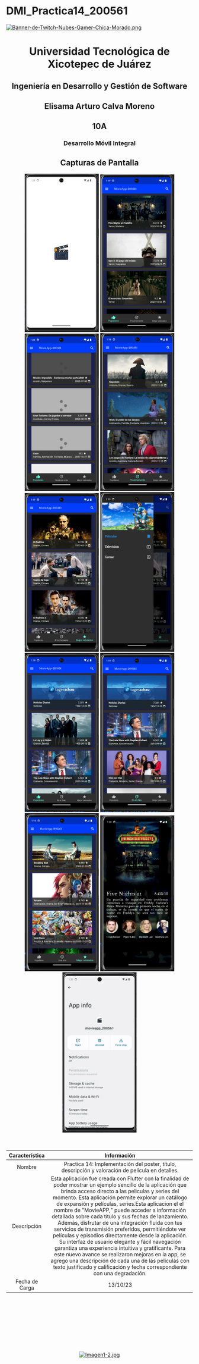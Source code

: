 # DMI_Practica14_200561

[![Banner-de-Twitch-Nubes-Gamer-Chica-Morado.png](https://i.postimg.cc/15q3LFXF/Banner-de-Twitch-Nubes-Gamer-Chica-Morado.png)](https://postimg.cc/MvzwBvyZ)

<div align="center">
  
# Universidad Tecnológica de Xicotepec de Juárez


## Ingeniería en Desarrollo y Gestión de Software
## Elisama Arturo Calva Moreno
## 10A
### Desarrollo Móvil Integral


## Capturas de Pantalla
<p align="center">
  <img src="./assets/0.png" width="200" alt="Captura de Pantalla 1">
  <img src="./assets/1.png" width="200" alt="Captura de Pantalla 2">
  <img src="./assets/11.png" width="200" alt="Captura de Pantalla 2">
  <img src="./assets/2.png" width="200" alt="Captura de Pantalla 3">
  <img src="./assets/3.png" width="200" alt="Captura de Pantalla 4">
  <img src="./assets/4.png" width="200" alt="Captura de Pantalla 5">
  <img src="./assets/5.png" width="200" alt="Captura de Pantalla 6">
  <img src="./assets/6.png" width="200" alt="Captura de Pantalla 7">
  <img src="./assets/7.png" width="200" alt="Captura de Pantalla 8">
  <img src="./assets/8.png" width="200" alt="Captura de Pantalla 9">
  <img src="./assets/9.png" width="200" alt="Captura de Pantalla 10">
</p>



&nbsp;
&nbsp;


|  Característica |  Información |
| :------------: | :------------: |
| Nombre  |  Practica 14: Implementación del poster, título, descripción y valoración de película en detalles. |
| Descripción  | Esta aplicación fue creada con Flutter con la finalidad de poder mostrar un ejemplo sencillo de la aplicación que brinda acceso directo a las peliculas y series del momento. Esta aplicación permite explorar un catálogo de expansión y películas, series.Esta aplicacion el el nombre de "MovieAPP," puede acceder a información detallada sobre cada título y sus fechas de lanzamiento. Además, disfrutar de una integración fluida con tus servicios de transmisión preferidos, permitiéndote ver películas y episodios directamente desde la aplicación. Su interfaz de usuario elegante y fácil navegación garantiza una experiencia intuitiva y gratificante. Para este nuevo avance se realizaron mejoras en la app, se agrego una descripción de cada una de las peliculas con  texto justificado y calificación  y fecha correspondiente con una degradación.   |
|  Fecha de Carga | 13/10/23  |

&nbsp;
&nbsp;

&nbsp;
&nbsp;

<br>
<br>
<br>
<br>

[![Imagen1-2.jpg](https://i.postimg.cc/x1swjyVj/Imagen1-2.jpg)](https://postimg.cc/0zwWcSNh)



&nbsp;
&nbsp;

